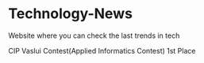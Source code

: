 # Technology-News
Website where you can check the last trends in tech

CIP Vaslui Contest(Applied Informatics Contest)
1st Place
